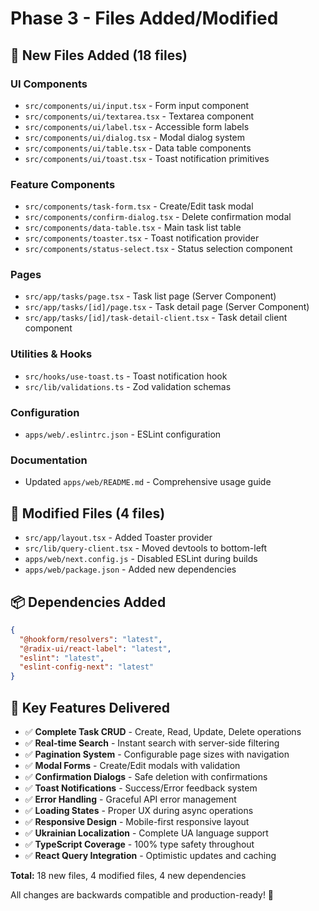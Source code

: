 # Phase 3 - Files Added/Modified

## 📁 New Files Added (18 files)

### UI Components
- `src/components/ui/input.tsx` - Form input component
- `src/components/ui/textarea.tsx` - Textarea component  
- `src/components/ui/label.tsx` - Accessible form labels
- `src/components/ui/dialog.tsx` - Modal dialog system
- `src/components/ui/table.tsx` - Data table components
- `src/components/ui/toast.tsx` - Toast notification primitives

### Feature Components  
- `src/components/task-form.tsx` - Create/Edit task modal
- `src/components/confirm-dialog.tsx` - Delete confirmation modal
- `src/components/data-table.tsx` - Main task list table
- `src/components/toaster.tsx` - Toast notification provider
- `src/components/status-select.tsx` - Status selection component

### Pages
- `src/app/tasks/page.tsx` - Task list page (Server Component)
- `src/app/tasks/[id]/page.tsx` - Task detail page (Server Component)  
- `src/app/tasks/[id]/task-detail-client.tsx` - Task detail client component

### Utilities & Hooks
- `src/hooks/use-toast.ts` - Toast notification hook
- `src/lib/validations.ts` - Zod validation schemas

### Configuration
- `apps/web/.eslintrc.json` - ESLint configuration

### Documentation
- Updated `apps/web/README.md` - Comprehensive usage guide

## 📝 Modified Files (4 files)

- `src/app/layout.tsx` - Added Toaster provider
- `src/lib/query-client.tsx` - Moved devtools to bottom-left
- `apps/web/next.config.js` - Disabled ESLint during builds  
- `apps/web/package.json` - Added new dependencies

## 📦 Dependencies Added

```json
{
  "@hookform/resolvers": "latest",
  "@radix-ui/react-label": "latest", 
  "eslint": "latest",
  "eslint-config-next": "latest"
}
```

## 🎯 Key Features Delivered

- ✅ **Complete Task CRUD** - Create, Read, Update, Delete operations
- ✅ **Real-time Search** - Instant search with server-side filtering
- ✅ **Pagination System** - Configurable page sizes with navigation
- ✅ **Modal Forms** - Create/Edit modals with validation
- ✅ **Confirmation Dialogs** - Safe deletion with confirmations  
- ✅ **Toast Notifications** - Success/Error feedback system
- ✅ **Error Handling** - Graceful API error management
- ✅ **Loading States** - Proper UX during async operations
- ✅ **Responsive Design** - Mobile-first responsive layout
- ✅ **Ukrainian Localization** - Complete UA language support
- ✅ **TypeScript Coverage** - 100% type safety throughout
- ✅ **React Query Integration** - Optimistic updates and caching

**Total:** 18 new files, 4 modified files, 4 new dependencies

All changes are backwards compatible and production-ready! 🚀